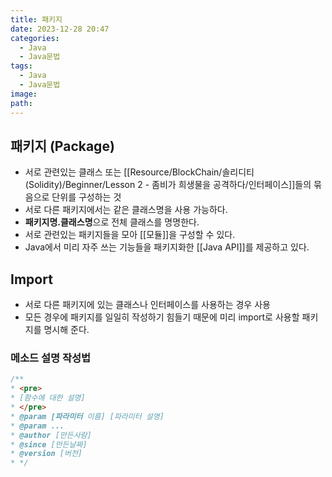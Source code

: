```yaml
---
title: 패키지
date: 2023-12-28 20:47
categories:
  - Java
  - Java문법
tags:
  - Java
  - Java문법
image: 
path:
---
```


## 패키지 (Package)
- 서로 관련있는 클래스 또는 [[Resource/BlockChain/솔리디티(Solidity)/Beginner/Lesson 2 - 좀비가 희생물을 공격하다/인터페이스]]들의 묶음으로 단위를 구성하는 것
- 서로 다른 패키지에서는 같은 클래스명을 사용 가능하다.
- **패키지명.클래스명**으로 전체 클래스를 명명한다.
- 서로 관련있는 패키지들을 모아 [[모듈]]을 구성할 수 있다.
- Java에서 미리 자주 쓰는 기능들을 패키지화한 [[Java API]]를 제공하고 있다.

## Import
- 서로 다른 패키지에 있는 클래스나 인터페이스를 사용하는 경우 사용
- 모든 경우에 패키지를 일일히 작성하기 힘들기 때문에 미리 import로 사용할 패키지를 명시해 준다.

### 메소드 설명 작성법
```java
/**
* <pre>
* [함수에 대한 설명]
* </pre>
* @param [파라미터 이름] [파라미터 설명]
* @param ...
* @author [만든사람]
* @since [만든날짜]
* @version [버전]
* */
```
